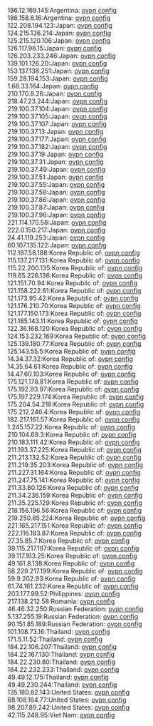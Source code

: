 186.12.169.145:Argentina: [ovpn config](vpn/186_12_169_145.ovpn)  
186.158.6.16:Argentina: [ovpn config](vpn/186_158_6_16.ovpn)  
122.208.194.123:Japan: [ovpn config](vpn/122_208_194_123.ovpn)  
124.215.136.214:Japan: [ovpn config](vpn/124_215_136_214.ovpn)  
125.215.120.106:Japan: [ovpn config](vpn/125_215_120_106.ovpn)  
126.117.96.15:Japan: [ovpn config](vpn/126_117_96_15.ovpn)  
126.203.233.246:Japan: [ovpn config](vpn/126_203_233_246.ovpn)  
139.101.126.20:Japan: [ovpn config](vpn/139_101_126_20.ovpn)  
153.137.138.251:Japan: [ovpn config](vpn/153_137_138_251.ovpn)  
159.28.194.153:Japan: [ovpn config](vpn/159_28_194_153.ovpn)  
1.66.33.164:Japan: [ovpn config](vpn/1_66_33_164.ovpn)  
210.170.8.26:Japan: [ovpn config](vpn/210_170_8_26.ovpn)  
218.47.23.244:Japan: [ovpn config](vpn/218_47_23_244.ovpn)  
219.100.37.104:Japan: [ovpn config](vpn/219_100_37_104.ovpn)  
219.100.37.105:Japan: [ovpn config](vpn/219_100_37_105.ovpn)  
219.100.37.107:Japan: [ovpn config](vpn/219_100_37_107.ovpn)  
219.100.37.13:Japan: [ovpn config](vpn/219_100_37_13.ovpn)  
219.100.37.177:Japan: [ovpn config](vpn/219_100_37_177.ovpn)  
219.100.37.182:Japan: [ovpn config](vpn/219_100_37_182.ovpn)  
219.100.37.19:Japan: [ovpn config](vpn/219_100_37_19.ovpn)  
219.100.37.31:Japan: [ovpn config](vpn/219_100_37_31.ovpn)  
219.100.37.49:Japan: [ovpn config](vpn/219_100_37_49.ovpn)  
219.100.37.51:Japan: [ovpn config](vpn/219_100_37_51.ovpn)  
219.100.37.55:Japan: [ovpn config](vpn/219_100_37_55.ovpn)  
219.100.37.58:Japan: [ovpn config](vpn/219_100_37_58.ovpn)  
219.100.37.86:Japan: [ovpn config](vpn/219_100_37_86.ovpn)  
219.100.37.87:Japan: [ovpn config](vpn/219_100_37_87.ovpn)  
219.100.37.96:Japan: [ovpn config](vpn/219_100_37_96.ovpn)  
221.114.170.58:Japan: [ovpn config](vpn/221_114_170_58.ovpn)  
222.0.150.217:Japan: [ovpn config](vpn/222_0_150_217.ovpn)  
24.41.119.253:Japan: [ovpn config](vpn/24_41_119_253.ovpn)  
60.107.135.122:Japan: [ovpn config](vpn/60_107_135_122.ovpn)  
112.187.58.188:Korea Republic of: [ovpn config](vpn/112_187_58_188.ovpn)  
115.137.217.131:Korea Republic of: [ovpn config](vpn/115_137_217_131.ovpn)  
115.22.200.135:Korea Republic of: [ovpn config](vpn/115_22_200_135.ovpn)  
119.65.226.136:Korea Republic of: [ovpn config](vpn/119_65_226_136.ovpn)  
121.151.70.94:Korea Republic of: [ovpn config](vpn/121_151_70_94.ovpn)  
121.158.222.61:Korea Republic of: [ovpn config](vpn/121_158_222_61.ovpn)  
121.173.95.42:Korea Republic of: [ovpn config](vpn/121_173_95_42.ovpn)  
121.176.210.70:Korea Republic of: [ovpn config](vpn/121_176_210_70.ovpn)  
121.177.150.173:Korea Republic of: [ovpn config](vpn/121_177_150_173.ovpn)  
121.185.143.11:Korea Republic of: [ovpn config](vpn/121_185_143_11.ovpn)  
122.36.168.120:Korea Republic of: [ovpn config](vpn/122_36_168_120.ovpn)  
124.153.232.169:Korea Republic of: [ovpn config](vpn/124_153_232_169.ovpn)  
125.139.180.77:Korea Republic of: [ovpn config](vpn/125_139_180_77.ovpn)  
125.143.55.5:Korea Republic of: [ovpn config](vpn/125_143_55_5.ovpn)  
14.34.37.32:Korea Republic of: [ovpn config](vpn/14_34_37_32.ovpn)  
14.35.64.61:Korea Republic of: [ovpn config](vpn/14_35_64_61.ovpn)  
14.47.60.103:Korea Republic of: [ovpn config](vpn/14_47_60_103.ovpn)  
175.121.178.81:Korea Republic of: [ovpn config](vpn/175_121_178_81.ovpn)  
175.192.93.97:Korea Republic of: [ovpn config](vpn/175_192_93_97.ovpn)  
175.197.229.174:Korea Republic of: [ovpn config](vpn/175_197_229_174.ovpn)  
175.204.54.218:Korea Republic of: [ovpn config](vpn/175_204_54_218.ovpn)  
175.212.246.4:Korea Republic of: [ovpn config](vpn/175_212_246_4.ovpn)  
182.217.161.57:Korea Republic of: [ovpn config](vpn/182_217_161_57.ovpn)  
1.245.157.22:Korea Republic of: [ovpn config](vpn/1_245_157_22.ovpn)  
210.104.69.3:Korea Republic of: [ovpn config](vpn/210_104_69_3.ovpn)  
210.183.111.42:Korea Republic of: [ovpn config](vpn/210_183_111_42.ovpn)  
211.193.37.225:Korea Republic of: [ovpn config](vpn/211_193_37_225.ovpn)  
211.213.132.52:Korea Republic of: [ovpn config](vpn/211_213_132_52.ovpn)  
211.219.35.203:Korea Republic of: [ovpn config](vpn/211_219_35_203.ovpn)  
211.227.31.164:Korea Republic of: [ovpn config](vpn/211_227_31_164.ovpn)  
211.247.75.141:Korea Republic of: [ovpn config](vpn/211_247_75_141.ovpn)  
211.33.80.126:Korea Republic of: [ovpn config](vpn/211_33_80_126.ovpn)  
211.34.236.159:Korea Republic of: [ovpn config](vpn/211_34_236_159.ovpn)  
211.35.225.129:Korea Republic of: [ovpn config](vpn/211_35_225_129.ovpn)  
218.156.196.56:Korea Republic of: [ovpn config](vpn/218_156_196_56.ovpn)  
219.250.85.224:Korea Republic of: [ovpn config](vpn/219_250_85_224.ovpn)  
221.165.217.151:Korea Republic of: [ovpn config](vpn/221_165_217_151.ovpn)  
222.116.183.87:Korea Republic of: [ovpn config](vpn/222_116_183_87.ovpn)  
27.35.85.7:Korea Republic of: [ovpn config](vpn/27_35_85_7.ovpn)  
39.115.217.197:Korea Republic of: [ovpn config](vpn/39_115_217_197.ovpn)  
39.117.163.25:Korea Republic of: [ovpn config](vpn/39_117_163_25.ovpn)  
49.161.8.138:Korea Republic of: [ovpn config](vpn/49_161_8_138.ovpn)  
58.229.217.199:Korea Republic of: [ovpn config](vpn/58_229_217_199.ovpn)  
59.9.202.93:Korea Republic of: [ovpn config](vpn/59_9_202_93.ovpn)  
61.74.161.232:Korea Republic of: [ovpn config](vpn/61_74_161_232.ovpn)  
203.177.99.52:Philippines: [ovpn config](vpn/203_177_99_52.ovpn)  
217.138.212.58:Romania: [ovpn config](vpn/217_138_212_58.ovpn)  
46.46.32.250:Russian Federation: [ovpn config](vpn/46_46_32_250.ovpn)  
5.137.255.19:Russian Federation: [ovpn config](vpn/5_137_255_19.ovpn)  
90.151.85.189:Russian Federation: [ovpn config](vpn/90_151_85_189.ovpn)  
101.108.73.16:Thailand: [ovpn config](vpn/101_108_73_16.ovpn)  
171.5.11.52:Thailand: [ovpn config](vpn/171_5_11_52.ovpn)  
184.22.106.207:Thailand: [ovpn config](vpn/184_22_106_207.ovpn)  
184.22.167.130:Thailand: [ovpn config](vpn/184_22_167_130.ovpn)  
184.22.230.80:Thailand: [ovpn config](vpn/184_22_230_80.ovpn)  
184.22.232.233:Thailand: [ovpn config](vpn/184_22_232_233.ovpn)  
49.49.12.175:Thailand: [ovpn config](vpn/49_49_12_175.ovpn)  
49.49.230.244:Thailand: [ovpn config](vpn/49_49_230_244.ovpn)  
135.180.82.143:United States: [ovpn config](vpn/135_180_82_143.ovpn)  
68.108.164.77:United States: [ovpn config](vpn/68_108_164_77.ovpn)  
98.207.89.242:United States: [ovpn config](vpn/98_207_89_242.ovpn)  
42.115.248.95:Viet Nam: [ovpn config](vpn/42_115_248_95.ovpn)  
